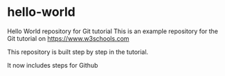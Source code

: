# hello-world
Hello World repository for Git tutorial
This is an example repository for the Git tutorial on https://www.w3schools.com

This repository is built step by step in the tutorial. 

It now includes steps for Github
